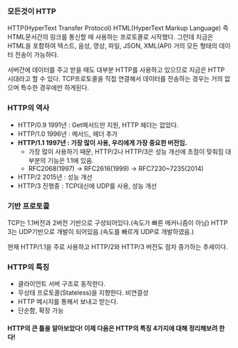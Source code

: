 ### 모든것이 HTTP 

HTTP(HyperText Transfer Protocol)
HTML(HyperText Markup Language)
즉 HTML문서간의 링크를 통신할 때 사용하는 프로토콜로 시작했다.
그런데 지금은 HTML을 포함하여 텍스트, 음성, 영상, 파일, JSON, XML(API) 거의 모든 형태의 데이터 전송이 가능하다.

서버간에 데이터를 주고 받을 때도 대부분 HTTP를 사용하고 있으므로 지금은 HTTP 시대라고 할 수 있다.
TCP프로토콜을 직접 연결해서 데이터를 전송하는 경우는 거의 없으며 특수한 경우에만 하게된다.

### HTTP의 역사

- HTTP/0.9 1991년 : Get메서드만 지원, HTTP 헤더는 없었다.
- HTTP/1.0 1996년 : 메서드, 헤더 추가
- **HTTP/1.1 1997년 : 가장 많이 사용, 우리에게 가장 중요한 버전임.**
	- 가장 많이 사용하기 때문, HTTP/2나 HTTP/3은 성능 개선에 초점이 맞춰짐 대부분의 기능은 1.1에 있음.
	- RFC2068(1997) -> RFC2616(1999) -> RFC7230~7235(2014)
- HTTP/2 2015년 : 성능 개선
- HTTP/3 진행중 : TCP대신에 UDP를 사용, 성능 개선

### 기반 프로토콜

TCP는 1.1버전과 2버전 기반으로 구성되어있다.(속도가 빠른 메커니즘이 아님)
HTTP 3는 UDP기반으로 개발이 되어있음.(속도를 빠르게 UDP로 개발하였음.)

현재 HTTP/1.1을 주로 사용하고
HTTP/2와 HTTP/3 버전도 점차 증가하는 추세이다.

### HTTP의 특징

- 클라이언트 서버 구조로 동작한다.
- 무상태 프로토콜(Stateless)을 지향한다. 비연결성
- HTTP 메시지를 통해서 보내고 받는다.
- 단순함, 확장 가능

#### HTTP의 큰 틀을 알아보았다! 이제 다음은 HTTP의 특징 4가지에 대해 정리해보려 한다!
